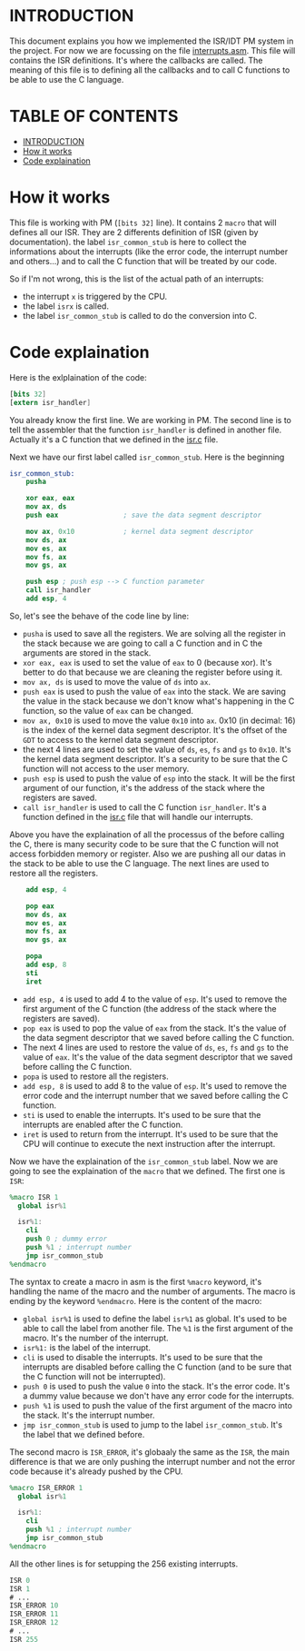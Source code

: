 # INTRODUCTION <a name="introduction"></a>

This document explains you how we implemented the ISR/IDT PM system in the project. For now we are focussing on the file [interrupts.asm](../../../src/interrupts/interrupts.asm). This file will contains the ISR definitions. It's where the callbacks are called.
The meaning of this file is to defining all the callbacks and to call C functions to be able to use the C language. 

# TABLE OF CONTENTS

- [INTRODUCTION](#introduction)
- [How it works](#how-it-works)
- [Code explaination](#code-explaination)

# How it works <a name="how-it-works"></a>

This file is working with PM (`[bits 32]` line). It contains 2 `macro` that will defines all our ISR. They are 2 differents definition of ISR (given by documentation).
the label `isr_common_stub` is here to collect the informations about the interrupts (like the error code, the interrupt number and others...) and to call the C function that will be treated by our code.

So if I'm not wrong, this is the list of the actual path of an interrupts:
- the interrupt `x` is triggered by the CPU.
- the label `isrx` is called.
- the label `isr_common_stub` is called to do the conversion into C.

# Code explaination <a name="code-explaination"></a>

Here is the exlplaination of the code:

```nasm
[bits 32]
[extern isr_handler]
```
You already know the first line. We are working in PM. The second line is to tell the assembler that the function `isr_handler` is defined in another file. Actually it's a C function that we defined in the [isr.c](../../../src/interrupts/isr.c) file.

Next we have our first label called `isr_common_stub`. Here is the beginning
```nasm
isr_common_stub:
    pusha

    xor eax, eax
    mov ax, ds
    push eax                ; save the data segment descriptor

    mov ax, 0x10            ; kernel data segment descriptor
    mov ds, ax
    mov es, ax
    mov fs, ax
    mov gs, ax

    push esp ; push esp --> C function parameter
    call isr_handler
    add esp, 4
```
So, let's see the behave of the code line by line:
- `pusha` is used to save all the registers.  We are solving all the register in the stack because we are going to call a C function and in C the arguments are stored in the stack.
- `xor eax, eax` is used to set the value of `eax` to 0 (because xor). It's better to do that because we are cleaning the register before using it.
- `mov ax, ds` is used to move the value of `ds` into `ax`.
- `push eax` is used to push the value of `eax` into the stack. We are saving the value in the stack because we don't know what's happening in the C function, so the value of `eax` can be changed.
- `mov ax, 0x10` is used to move the value `0x10` into `ax`. 0x10 (in decimal: 16) is the index of the kernel data segment descriptor. It's the offset of the `GDT` to access to the kernel data segment descriptor.
- the next 4 lines are used to set the value of `ds`, `es`, `fs` and `gs` to `0x10`. It's the kernel data segment descriptor. It's a security to be sure that the C function will not access to the user memory.
- `push esp` is used to push the value of `esp` into the stack. It will be the first argument of our function, it's the address of the stack where the registers are saved.
- `call isr_handler` is used to call the C function `isr_handler`. It's a function defined in the [isr.c](../../../src/interrupts/isr.c) file that will handle our interrupts.

Above you have the explaination of all the processus of the before calling the C, there is many security code to be sure that the C function will not access forbidden memory or register. Also we are pushing all our datas in the stack to be able to use the C language. The next lines are used to restore all the registers.

```nasm
    add esp, 4

    pop eax
    mov ds, ax
    mov es, ax
    mov fs, ax
    mov gs, ax

    popa
    add esp, 8
    sti
    iret
```
- `add esp, 4` is used to add 4 to the value of `esp`. It's used to remove the first argument of the C function (the address of the stack where the registers are saved).
- `pop eax` is used to pop the value of `eax` from the stack. It's the value of the data segment descriptor that we saved before calling the C function.
- The next 4 lines are used to restore the value of `ds`, `es`, `fs` and `gs` to the value of `eax`. It's the value of the data segment descriptor that we saved before calling the C function.
- `popa` is used to restore all the registers.
- `add esp, 8` is used to add 8 to the value of `esp`. It's used to remove the error code and the interrupt number that we saved before calling the C function.
- `sti` is used to enable the interrupts. It's used to be sure that the interrupts are enabled after the C function.
- `iret` is used to return from the interrupt. It's used to be sure that the CPU will continue to execute the next instruction after the interrupt.

Now we have the explaination of the `isr_common_stub` label. Now we are going to see the explaination of the `macro` that we defined. The first one is `ISR`:
```nasm
%macro ISR 1
  global isr%1

  isr%1:
    cli
    push 0 ; dummy error
    push %1 ; interrupt number
    jmp isr_common_stub
%endmacro
```
The syntax to create a macro in asm is the first `%macro` keyword, it's handling the name of the macro and the number of arguments. The macro is ending by the keyword `%endmacro`.
Here is the content of the macro:
- `global isr%1` is used to define the label `isr%1` as global. It's used to be able to call the label from another file. The `%1` is the first argument of the macro. It's the number of the interrupt.
- `isr%1:` is the label of the interrupt.
- `cli` is used to disable the interrupts. It's used to be sure that the interrupts are disabled before calling the C function (and to be sure that the C function will not be interrupted).
- `push 0` is used to push the value `0` into the stack. It's the error code. It's a dummy value because we don't have any error code for the interrupts.
- `push %1` is used to push the value of the first argument of the macro into the stack. It's the interrupt number.
- `jmp isr_common_stub` is used to jump to the label `isr_common_stub`. It's the label that we defined before.

The second macro is `ISR_ERROR`, it's globaaly the same as the `ISR`, the main difference is that we are only pushing the interrupt number and not the error code because it's already pushed by the CPU.
```nasm
%macro ISR_ERROR 1
  global isr%1

  isr%1:
    cli
    push %1 ; interrupt number
    jmp isr_common_stub
%endmacro
```

All the other lines is for setupping the 256 existing interrupts.
```nasm
ISR 0
ISR 1
# ...
ISR_ERROR 10
ISR_ERROR 11
ISR_ERROR 12
# ...
ISR 255
```